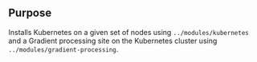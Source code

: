 ## Purpose
Installs Kubernetes on a given set of nodes using `../modules/kubernetes` and a Gradient processing site on the Kubernetes cluster using `../modules/gradient-processing`.
